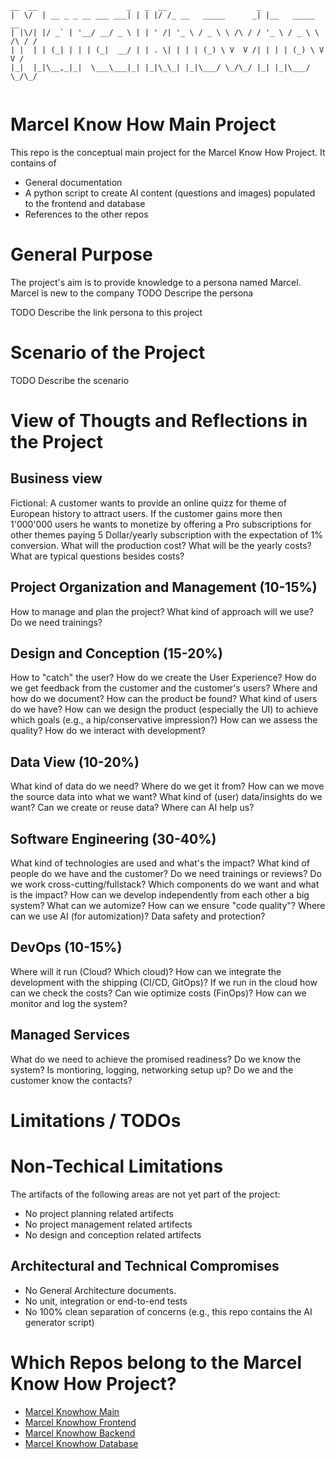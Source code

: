  ```
 __  __                    _   _  __                    _                   
|  \/  | __ _ _ __ ___ ___| | | |/ /_ __   _____      _| |__   _____      __
| |\/| |/ _` | '__/ __/ _ \ | | ' /| '_ \ / _ \ \ /\ / / '_ \ / _ \ \ /\ / /
| |  | | (_| | | | (_|  __/ | | . \| | | | (_) \ V  V /| | | | (_) \ V  V / 
|_|  |_|\__,_|_|  \___\___|_| |_|\_\_| |_|\___/ \_/\_/ |_| |_|\___/ \_/\_/  
                                                                            

```
Marcel Know How Main Project
===============================
This repo is the conceptual main project for the Marcel Know How Project. It contains of 
- General documentation
- A python script to create AI content (questions and images) populated to the frontend and database
- References to the other repos

# General Purpose
The project's aim is to provide knowledge to a persona named Marcel. Marcel is new to the company
TODO Descripe the persona

TODO Describe the link persona to this project

# Scenario of the Project
TODO Describe the scenario

# View of Thougts and Reflections in the Project
## Business view
Fictional: A customer wants to provide an online quizz for theme of European history to attract users. If the customer gains more then 1'000'000 users he wants to monetize by offering a Pro subscriptions for other themes paying 5 Dollar/yearly subscription with the expectation of 1% conversion.
What will the production cost? What will be the yearly costs? What are typical questions besides costs?


## Project Organization and Management (10-15%)
How to manage and plan the project? What kind of approach will we use? Do we need trainings?


## Design and Conception (15-20%)
How to "catch" the user?
How do we create the User Experience?
How do we get feedback from the customer and the customer's users?
Where and how do we  document?
How can the product be found?
What kind of users do we have?
How can we design the product (especially the UI) to achieve which goals (e.g., a hip/conservative impression?)
How can we assess the quality?
How do we interact with development?


## Data View (10-20%)
What kind of data do we need?
Where do we get it from?
How can we move the source data into what we want?
What kind of (user) data/insights do we want?
Can we create or reuse data?
Where can AI help us?


## Software Engineering (30-40%)
What kind of technologies are used and what's the impact?
What kind of people do we have and the customer?
Do we need trainings or reviews?
Do we work cross-cutting/fullstack?
Which components do we want and what is the impact?
How can we develop independently from each other a big system?
What can we automize?
How can we ensure "code quality"?
Where can we use AI (for automization)?
Data safety and protection?


## DevOps (10-15%)
Where will it run (Cloud? Which cloud)?
How can we integrate the development with the shipping (CI/CD, GitOps)?
If we run in the cloud how can we check the costs?
Can wie optimize costs (FinOps)?
How can we monitor and log the system?


## Managed Services
What do we need to achieve the promised readiness?
Do we know the system?
Is montioring, logging, networking setup up?
Do we and the customer know the contacts?


# Limitations / TODOs

# Non-Techical Limitations
The artifacts of the following areas are not yet part of the project:
- No project planning related artifects
- No project management related artifects
- No design and conception related artifects

## Architectural and Technical Compromises
- No General Architecture documents.
- No unit, integration or end-to-end tests
- No 100% clean separation of concerns (e.g., this repo contains the AI generator script)

# Which Repos belong to the Marcel Know How Project?
- [Marcel Knowhow Main](https://github.com/PRODYNA/marcel_knowhow_main)
- [Marcel Knowhow Frontend](hhttps://github.com/PRODYNA/marcel_knowhow_frontend)
- [Marcel Knowhow Backend](https://github.com/PRODYNA/marcel_knowhow_backend)
- [Marcel Knowhow Database](https://github.com/PRODYNA/marcel_knowhow_db)
